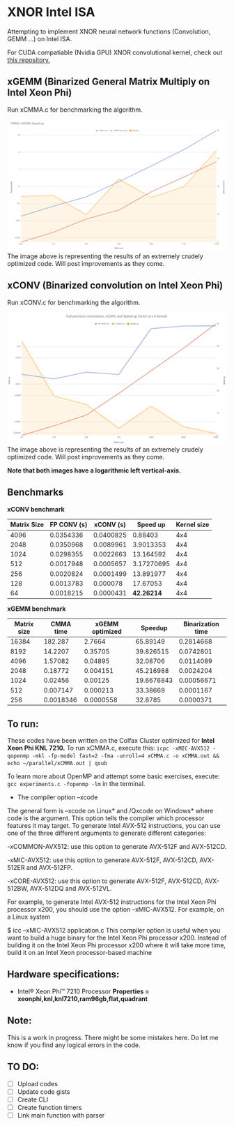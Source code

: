 # XNOR Intel ISA
Attempting to implement XNOR neural network functions (Convolution, GEMM ...) on Intel ISA.

For CUDA compatiable (Nvidia GPU) XNOR convolutional kernel, check out [this repository.](https://github.com/akhauriyash/XNOR-convolution)

## xGEMM (Binarized General Matrix Multiply on Intel Xeon Phi)

Run xCMMA.c for benchmarking the algorithm.

![Alt text](https://github.com/akhauriyash/XNOR-Intel-ISA/blob/master/xGEMM%20opt%20bmarks.png?raw=true)
The image above is representing the results of an extremely crudely optimized code. Will post improvements as they come.

## xCONV (Binarized convolution on Intel Xeon Phi)

Run xCONV.c for benchmarking the algorithm.

![Alt text](https://github.com/akhauriyash/XNOR-Intel-ISA/blob/master/xCONV%20benchmark.png?raw=true)
The image above is representing the results of an extremely crudely optimized code. Will post improvements as they come.

**Note that both images have a logarithmic left vertical-axis.**

## Benchmarks
**xCONV benchmark** 

|  Matrix Size | FP CONV (s) | xCONV (s) | **Speed up** | Kernel size |
|  ------ | ------ | ------ | ------ | ------ |
|  4096 | 0.0354336 | 0.0400825 | 0.88403 | 4x4 |
|  2048 | 0.0350968 | 0.0089961 | 3.9013353 | 4x4 |
|  1024 | 0.0298355 | 0.0022663 | 13.164592 | 4x4 |
|  512 | 0.0017948 | 0.0005657 | 3.17270695 | 4x4 |
|  256 | 0.0020824 | 0.0001499 | 13.891977 | 4x4 |
|  128 | 0.0013783 | 0.000078 | 17.67053 | 4x4 |
|  64 | 0.0018215 | 0.0000431 | **42.26214** | 4x4 |

**xGEMM benchmark**

|  Matrix size | CMMA time | xGEMM optimized | **Speedup** | Binarization time |
|  ------ | ------ | ------ | ------ | ------ |
|  16384 | 182.287 | 2.7664 | 65.89149 | 0.2814668 |
|  8192 | 14.2207 | 0.35705 | 39.826515 | 0.0742801 |
|  4096 | 1.57082 | 0.04895 | 32.08706 | 0.0114089 |
|  2048 | 0.18772 | 0.004151 | 45.216988 | 0.0024204 |
|  1024 | 0.02456 | 0.00125 | 19.6676843 | 0.00056671 |
|  512 | 0.007147 | 0.000213 | 33.38669 | 0.0001167 |
|  256 | 0.0018346 | 0.0000558 | 32.8785 | 0.0000371 |

## To run:
   These codes have been written on the Colfax Cluster optimized for **Intel Xeon Phi KNL 7210.**
   To run xCMMA.c, execute this:
   `icpc -xMIC-AVX512 -qopenmp -mkl -fp-model fast=2 -fma -unroll=4 xCMMA.c -o xCMMA.out && echo ~/parallel/xCMMA.out | qsub`
   
   To learn more about OpenMP and attempt some basic exercises, execute:
 	`gcc experiments.c -fopenmp -lm`
  	in the terminal.
   
   * The compiler option –xcode

   The general form is –xcode on Linux* and /Qxcode on Windows* where code is the argument. This option tells the compiler which processor features it may target. To generate Intel AVX-512 instructions, you can use one of the three different arguments to generate different categories:

   -xCOMMON-AVX512: use this option to generate AVX-512F and AVX-512CD.

   -xMIC-AVX512: use this option to generate AVX-512F, AVX-512CD, AVX-512ER and AVX-512FP.

   -xCORE-AVX512: use this option to generate AVX-512F, AVX-512CD, AVX-512BW, AVX-512DQ and AVX-512VL.

   For example, to generate Intel AVX-512 instructions for the Intel Xeon Phi processor x200, you should use the option –xMIC-AVX512. For example, on a Linux system

   $ icc –xMIC-AVX512 application.c
   This compiler option is useful when you want to build a huge binary for the Intel Xeon Phi processor x200. Instead of building it on the Intel Xeon Phi processor x200 where it will take more time, build it on an Intel Xeon processor-based machine

##  Hardware specifications:
  * Intel® Xeon Phi™ 7210 Processor
     **Properties = xeonphi,knl,knl7210,ram96gb,flat,quadrant**     
    
##  Note:
  This is a work in progress. There might be some mistakes here. 
  Do let me know if you find any logical errors in the code.
 
##  TO DO:
  - [ ] Upload codes
  - [ ] Update code gists
  - [ ] Create CLI
  - [ ] Create function timers
  - [ ] Link main function with parser
